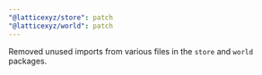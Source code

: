 ```yaml
---
"@latticexyz/store": patch
"@latticexyz/world": patch
---
```


Removed unused imports from various files in the `store` and `world` packages.
